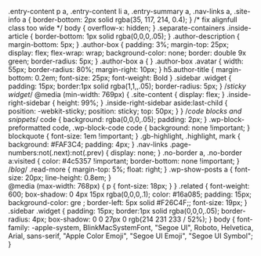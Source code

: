 .entry-content p a, .entry-content li a, .entry-summary a, .nav-links a, .site-info a {
    border-bottom: 2px solid rgba(35, 117, 214, 0.4);
}
/* fix alignfull class too wide */
body {
overflow-x: hidden;
}
.separate-containers .inside-article {
    border-bottom: 1px solid rgba(0,0,0,.05);
}
.author-description {
    margin-bottom: 5px;
}
.author-box {
    padding: 3%;
    margin-top: 25px;
    display: flex;
    flex-wrap: wrap;
background-color: none;
    border: double 9x green;
    border-radius: 5px;
}
.author-box a {
}
.author-box .avatar {
    width: 55px;
    border-radius: 80%;
    margin-right: 10px;
}
h5.author-title {
    margin-bottom: 0.2em;
	  font-size: 25px;
	  font-weight: Bold
}
.sidebar .widget {
    padding: 15px;
    border:1px solid rgba(1,1,,.05);
    border-radius: 5px;
}
/*sticky widget*/
@media (min-width: 769px) {
 .site-content {
 display: flex;
 }
.inside-right-sidebar {
 height: 99%;
 }
.inside-right-sidebar aside:last-child {
 position: -webkit-sticky;
 position: sticky;
 top: 50px;
 }
 }
/*code blocks and snippets*/
 code {
     background: rgba(0,0,0,.05);
     padding: 2px;
}
.wp-block-preformatted code, .wp-block-code code {
     background: none !important;
}
 blockquote {
     font-size: 1em !important;
}
 .gb-highlight, .highlight, mark {
     background: #FAF3C4;
     padding: 4px;
}
.nav-links .page-numbers:not(.next):not(.prev) {
    display: none;
}
 .no-border a, .no-border a:visited {
     color: #4c5357 !important;
     border-bottom: none !important;
}
/*blog*/
 .read-more {
     margin-top: 5%;
     float: right;
}
.wp-show-posts a {
    font-size: 20px;
    line-height: 0.8em;
	}	
@media (max-width: 768px) {
	p {	
        font-size: 18px;
}
}
.related {
    font-weight: 600;
    box-shadow: 0 4px 15px rgba(0,0,0,.1);
    color: #16a085;
    padding: 15px;
    background-color: gre ;
    border-left: 5px solid #F26C4F;;
    font-size: 19px;
}
.sidebar .widget {
    padding: 15px;
    border:1px solid rgba(0,0,0,.05);
    border-radius: 4px;
    box-shadow: 0 0 27px 0 rgb(214 231 233 / 52%);
}
body {
  font-family: -apple-system, BlinkMacSystemFont, "Segoe UI", Roboto, Helvetica, Arial, sans-serif, "Apple Color Emoji", "Segoe UI Emoji", "Segoe UI Symbol";
}
